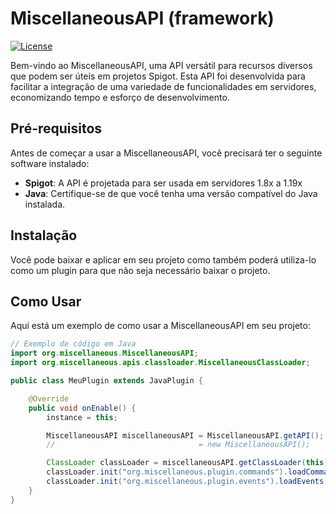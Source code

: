 # MiscellaneousAPI (framework)

[![License](https://img.shields.io/badge/License-MIT-blue.svg)](LICENSE)

Bem-vindo ao MiscellaneousAPI, uma API versátil para recursos diversos que podem ser úteis em projetos Spigot. Esta API foi desenvolvida para facilitar a integração de uma variedade de funcionalidades em servidores, economizando tempo e esforço de desenvolvimento.

## Pré-requisitos

Antes de começar a usar a MiscellaneousAPI, você precisará ter o seguinte software instalado:

- **Spigot**: A API é projetada para ser usada em servidores 1.8x a 1.19x
- **Java**: Certifique-se de que você tenha uma versão compatível do Java instalada.

## Instalação

Você pode baixar e aplicar em seu projeto como também poderá utiliza-lo como um plugin para que não seja necessário baixar o projeto.

## Como Usar

Aqui está um exemplo de como usar a MiscellaneousAPI em seu projeto:

```java
// Exemplo de código em Java
import org.miscellaneous.MiscellaneousAPI;
import org.miscellaneous.apis.classloader.MiscellaneousClassLoader;

public class MeuPlugin extends JavaPlugin {

    @Override
    public void onEnable() {
        instance = this;

        MiscellaneousAPI miscellaneousAPI = MiscellaneousAPI.getAPI();
        //                                = new MiscellaneousAPI();

        ClassLoader classLoader = miscellaneousAPI.getClassLoader(this);
        classLoader.init("org.miscellaneous.plugin.commands").loadCommands();
        classLoader.init("org.miscellaneous.plugin.events").loadEvents();
    }
}
